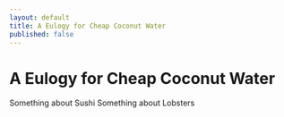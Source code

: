 ```yaml
---
layout: default
title: A Eulogy for Cheap Coconut Water
published: false
---
```


A Eulogy for Cheap Coconut Water
================================

Something about Sushi
Something about Lobsters